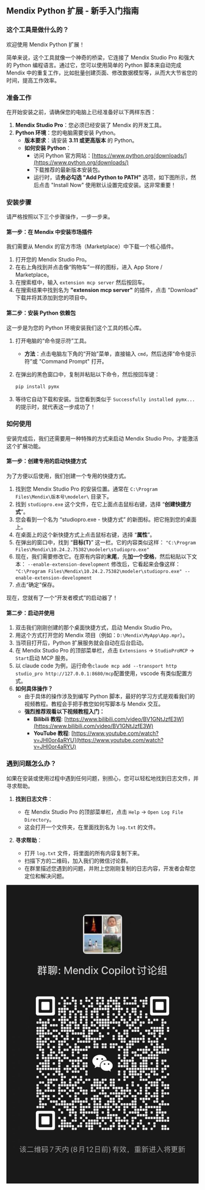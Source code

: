## Mendix Python 扩展 - 新手入门指南

### 这个工具是做什么的？

欢迎使用 Mendix Python 扩展！

简单来说，这个工具就像一个神奇的桥梁，它连接了 Mendix Studio Pro 和强大的 Python 编程语言。通过它，您可以使用简单的 Python 脚本来自动完成 Mendix 中的重复工作，比如批量创建页面、修改数据模型等，从而大大节省您的时间，提高工作效率。

### 准备工作

在开始安装之前，请确保您的电脑上已经准备好以下两样东西：

1.  **Mendix Studio Pro**：您必须已经安装了 Mendix 的开发工具。
2.  **Python 环境**：您的电脑需要安装 Python。
    - **版本要求**：请安装 **3.11 或更高版本** 的 Python。
    - **如何安装 Python**：
      - 访问 Python 官方网站：[https://www.python.org/downloads/](https://www.python.org/downloads/)
      - 下载推荐的最新版本安装包。
      - 运行时，请**务必勾选 "Add Python to PATH"** 选项，如下图所示，然后点击 "Install Now" 使用默认设置完成安装。这非常重要！

### 安装步骤

请严格按照以下三个步骤操作，一步一步来。

#### 第一步：在 Mendix 中安装市场插件

我们需要从 Mendix 的官方市场（Marketplace）中下载一个核心插件。

1.  打开您的 Mendix Studio Pro。
2.  在右上角找到并点击像“购物车”一样的图标，进入 App Store / Marketplace。
3.  在搜索框中，输入 `extension mcp server` 然后按回车。
4.  在搜索结果中找到名为 **"extension mcp server"** 的插件，点击 "Download" 下载并将其添加到您的项目中。

#### 第二步：安装 Python 依赖包

这一步是为您的 Python 环境安装我们这个工具的核心库。

1.  打开电脑的“命令提示符”工具。

    - **方法**：点击电脑左下角的“开始”菜单，直接输入 `cmd`，然后选择“命令提示符”或 "Command Prompt" 打开。

2.  在弹出的黑色窗口中，复制并粘贴以下命令，然后按回车键：

    ```bash
    pip install pymx
    ```

3.  等待它自动下载和安装。当您看到类似于 `Successfully installed pymx...` 的提示时，就代表这一步成功了！

### 如何使用

安装完成后，我们还需要用一种特殊的方式来启动 Mendix Studio Pro，才能激活这个扩展功能。

#### 第一步：创建专用的启动快捷方式

为了方便以后使用，我们创建一个专用的快捷方式。

1.  找到您 Mendix Studio Pro 的安装位置。通常在 `C:\Program Files\Mendix\版本号\modeler\` 目录下。
2.  找到 `studiopro.exe` 这个文件，在它上面点击鼠标右键，选择 “**创建快捷方式**”。
3.  您会看到一个名为 “studiopro.exe - 快捷方式” 的新图标。把它拖到您的桌面上。
4.  在桌面上的这个新快捷方式上点击鼠标右键，选择 “**属性**”。
5.  在弹出的窗口中，找到 “**目标(T)**” 这一栏。它的内容类似这样：
    `"C:\Program Files\Mendix\10.24.2.75382\modeler\studiopro.exe"`
6.  现在，我们需要修改它。在原有内容的**末尾**，先**加一个空格**，然后粘贴以下文本：
    `--enable-extension-development`
    修改后，它看起来会像这样：
    `"C:\Program Files\Mendix\10.24.2.75382\modeler\studiopro.exe" --enable-extension-development`
7.  点击“确定”保存。

现在，您就有了一个“开发者模式”的启动器了！

#### 第二步：启动并使用

1.  双击我们刚刚创建的那个桌面快捷方式，启动 Mendix Studio Pro。
2.  用这个方式打开您的 Mendix 项目（例如：`D:\Mendix\MyApp\App.mpr`）。
3.  当项目打开后，Python 扩展服务就会自动在后台启动。
4.  在 Mendix Studio Pro 的顶部菜单栏，点击 `Extensions` -> `StudioProMCP` -> `Start`启动 MCP 服务。
5.  以 claude code 为例，运行命令`claude mcp add --transport http studio_pro http://127.0.0.1:8680/mcp`配置使用，vscode 有类似配置方式。
6.  **如何具体操作？**
    - 由于具体的操作涉及到编写 Python 脚本，最好的学习方式是观看我们的视频教程。教程会手把手教您如何写脚本与 Mendix 交互。
    - **强烈推荐观看以下视频教程入门：**
      - **Bilibili 教程**: [https://www.bilibili.com/video/BV1GNtJzfE3W](https://www.bilibili.com/video/BV1GNtJzfE3W)
      - **YouTube 教程**: [https://www.youtube.com/watch?v=JHl0or4aRYU](https://www.youtube.com/watch?v=JHl0or4aRYU)

### 遇到问题怎么办？

如果在安装或使用过程中遇到任何问题，别担心，您可以轻松地找到日志文件，并寻求帮助。

1.  **找到日志文件**：

    - 在 Mendix Studio Pro 的顶部菜单栏，点击 `Help` -> `Open Log File Directory`。
    - 这会打开一个文件夹，在里面找到名为 `log.txt` 的文件。

2.  **寻求帮助**：
    - 打开 `log.txt` 文件，将里面的所有内容复制下来。
    - 扫描下方的二维码，加入我们的微信讨论群。
    - 在群里描述您遇到的问题，并附上您刚刚复制的日志内容，开发者会帮您定位和解决问题。

![扫码参与讨论](wechat.jpg)
